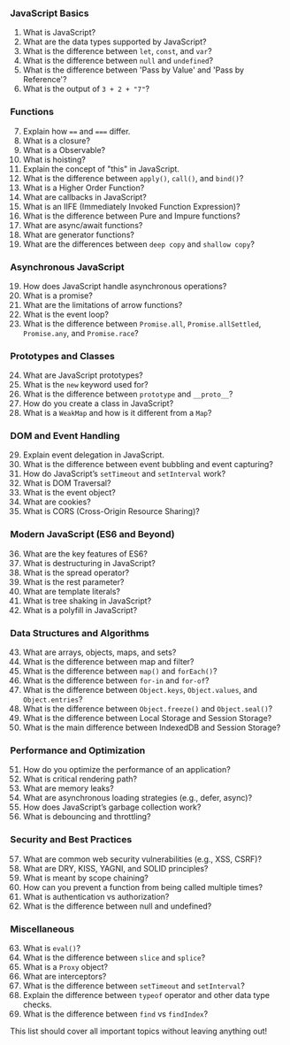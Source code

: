 ### JavaScript Basics

1. What is JavaScript?
2. What are the data types supported by JavaScript?
3. What is the difference between `let`, `const`, and `var`?
4. What is the difference between `null` and `undefined`?
5. What is the difference between 'Pass by Value' and 'Pass by Reference'?
6. What is the output of `3 + 2 + "7"`?

### Functions

7. Explain how `==` and `===` differ.
8. What is a closure?
9. What is a Observable?
10. What is hoisting?
11. Explain the concept of "this" in JavaScript.
12. What is the difference between `apply()`, `call()`, and `bind()`?
13. What is a Higher Order Function?
14. What are callbacks in JavaScript?
15. What is an IIFE (Immediately Invoked Function Expression)?
16. What is the difference between Pure and Impure functions?
17. What are async/await functions?
18. What are generator functions?
19. What are the differences between `deep copy` and `shallow copy`?

### Asynchronous JavaScript

19. How does JavaScript handle asynchronous operations?
20. What is a promise?
21. What are the limitations of arrow functions?
22. What is the event loop?
23. What is the difference between `Promise.all`, `Promise.allSettled`, `Promise.any`, and `Promise.race`?

### Prototypes and Classes

24. What are JavaScript prototypes?
25. What is the `new` keyword used for?
26. What is the difference between `prototype` and `__proto__`?
27. How do you create a class in JavaScript?
28. What is a `WeakMap` and how is it different from a `Map`?

### DOM and Event Handling

29. Explain event delegation in JavaScript.
30. What is the difference between event bubbling and event capturing?
31. How do JavaScript’s `setTimeout` and `setInterval` work?
32. What is DOM Traversal?
33. What is the event object?
34. What are cookies?
35. What is CORS (Cross-Origin Resource Sharing)?

### Modern JavaScript (ES6 and Beyond)

36. What are the key features of ES6?
37. What is destructuring in JavaScript?
38. What is the spread operator?
39. What is the rest parameter?
40. What are template literals?
41. What is tree shaking in JavaScript?
42. What is a polyfill in JavaScript?

### Data Structures and Algorithms

43. What are arrays, objects, maps, and sets?
44. What is the difference between map and filter?
45. What is the difference between `map()` and `forEach()`?
46. What is the difference between `for-in` and `for-of`?
47. What is the difference between `Object.keys`, `Object.values`, and `Object.entries`?
48. What is the difference between `Object.freeze()` and `Object.seal()`?
49. What is the difference between Local Storage and Session Storage?
50. What is the main difference between IndexedDB and Session Storage?

### Performance and Optimization

51. How do you optimize the performance of an application?
52. What is critical rendering path?
53. What are memory leaks?
54. What are asynchronous loading strategies (e.g., defer, async)?
55. How does JavaScript’s garbage collection work?
56. What is debouncing and throttling?

### Security and Best Practices

57. What are common web security vulnerabilities (e.g., XSS, CSRF)?
58. What are DRY, KISS, YAGNI, and SOLID principles?
59. What is meant by scope chaining?
60. How can you prevent a function from being called multiple times?
61. What is authentication vs authorization?
62. What is the difference between null and undefined?

### Miscellaneous

63. What is `eval()`?
64. What is the difference between `slice` and `splice`?
65. What is a `Proxy` object?
66. What are interceptors?
67. What is the difference between `setTimeout` and `setInterval`?
68. Explain the difference between `typeof` operator and other data type checks.
69. What is the difference between `find` vs `findIndex`?

This list should cover all important topics without leaving anything out!
